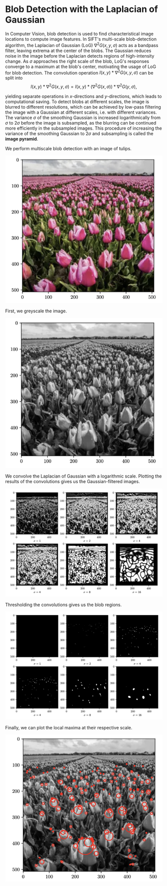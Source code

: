 # Blob Detection with the Laplacian of Gaussian
In Computer Vision, blob detection is used to find characteristical image locations to compute image features. In SIFT's multi-scale blob-detection algorithm, the Laplacian of Gaussian (LoG) $\nabla^2G(x,y,\sigma)$ acts as a bandpass filter, leaving extrema at the center of the blobs. The Gaussian reduces noise in the image before the Laplacian detects regions of high-intensity change. As $\sigma$ approaches the right scale of the blob, LoG's responses converge to a maximum at the blob's center, motivating the usage of LoG for blob detection. The convolution operation $I(x,y)\ast\nabla^2G(x,y,\sigma)$ can be split into
$$I(x,y)\ast\nabla^2G(x,y,\sigma) = I(x,y)\ast(\nabla^2G(x,\sigma))\ast\nabla^2G(y,\sigma),$$

yielding separate operations in $x$-directions and $y$-directions, which leads to computational saving. To detect blobs at different scales, the image is blurred to different resolutions, which can be achieved by low-pass filtering the image with a Gaussian at different scales, i.e. with different variances. The variance $\sigma$ of the smoothing Gaussian is increased logarithmically from $\sigma$ to $2\sigma$ before the image is subsampled, as the blurring can be continued more efficiently in the subsampled images. This procedure of increasing the variance of the smoothing Gaussian to $2\sigma$ and subsampling is called the __image pyramid__.

We perform multiscale blob detection with an image of tulips.

![](/images/1t.png)

First, we greyscale the image.

![](/images/2t.png)

We convolve the Laplacian of Gaussian with a logarithmic scale. Plotting the results of the convolutions gives us the Gaussian-filtered images.

![](/images/3t.png)

 Thresholding the convolutions gives us the blob regions.

![](/images/4t.png)

Finally, we can plot the local maxima at their respective scale.

![](/images/5t.png)


